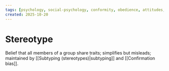 ```yaml
---
tags: [psychology, social-psychology, conformity, obedience, attitudes, attribution, prejudice, aggression, prosocial]
created: 2025-10-20
---
```

# Stereotype

Belief that all members of a group share traits; simplifies but misleads; maintained by [[Subtyping (stereotypes)|subtyping]] and [[Confirmation bias]].
